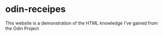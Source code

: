# odin-receipes
This website is a demonstration of the HTML knowledge I've gained from the Odin Project
